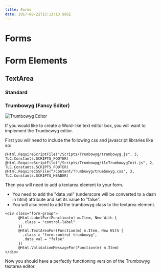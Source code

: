 ```yaml
---
title: Forms
date: 2017-08-22T15:13:13.986Z
---
```

# Forms

# Form Elements

## TextArea

### Standard

### Trumbowyg (Fancy Editor)

![Trumbowyg Editor](/assets/trumbowyg-editor.PNG)

If you would like to create a Word-like text editor box, you will want to implement the Trumbowyg editor.

First you will need to include the following css and javascript libraries like so:

``` vbnet
@Html.RequireScriptFile("/Scripts/Trumbowyg/trumbowyg.js", 3, TLC.Constants.SCRIPTS_FOOTER)
@Html.RequireScriptFile("/Scripts/Trumbowyg/tlcTrumbowygInit.js", 2, TLC.Constants.SCRIPTS_FOOTER)
@Html.RequireCSSFile("/Content/Trumbowyg/trumbowyg.css", 3, TLC.Constants.SCRIPTS_HEADER)
```

Then you will need to add a textarea element to your form. 

* You need to add the "data_val" (underscore will be converted to a dash in html) attribute and set its value to "false".
* You will also need to add the trumbowyg class to the textarea element.


``` vbnet
<div class="form-group">
      @Html.LabelFor(Function(m) m.Item, New With {
        .class = "control-label"
      })
      @Html.TextAreaFor(Function(m) m.Item, New With {
        .class = "form-control trumbowyg",
        .data_val = "false"
      })
      @Html.ValidationMessageFor(Function(m) m.Item)
</div>
```

Now you should have a perfectly functioning version of the Trumbowyg textarea editor.
